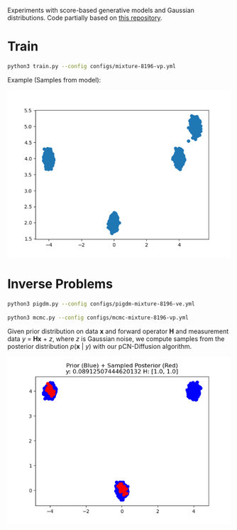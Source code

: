 Experiments with score-based generative models and Gaussian distributions. Code partially based on [this repository](https://github.com/devzhk/InfSBM/tree/master).

# Train 
```bash
python3 train.py --config configs/mixture-8196-vp.yml
```

Example (Samples from model):

![Alt text](images/mixture-8196-vp/400.png)

# Inverse Problems
 
```bash
python3 pigdm.py --config configs/pigdm-mixture-8196-ve.yml
```

```bash
python3 mcmc.py --config configs/mcmc-mixture-8196-vp.yml
```

Given prior distribution on data **x** and forward operator **H** and measurement data _y_ = **Hx** + _z_, 
where _z_ is Gaussian noise, we compute samples from the posterior distribution _p_(**x** | _y_) with our pCN-Diffusion algorithm.

![Alt text](images/mcmc-mixture-3mode-vp/post_prior.png)

